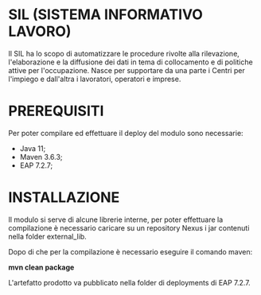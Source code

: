 # SIL (SISTEMA INFORMATIVO LAVORO)
Il SIL ha lo scopo di automatizzare le procedure rivolte alla rilevazione, l'elaborazione e la diffusione dei dati in tema di collocamento 
e di politiche attive per l'occupazione. 
Nasce per supportare da una parte i Centri per l'impiego e dall'altra i lavoratori, operatori e imprese.


# PREREQUISITI
Per poter compilare ed effettuare il deploy del modulo sono necessarie:
- Java 11;
- Maven 3.6.3;
- EAP 7.2.7;


# INSTALLAZIONE
Il modulo si serve di alcune librerie interne, per poter effettuare la compilazione è necessario caricare su un repository Nexus i jar contenuti nella folder external_lib.

Dopo di che per la compilazione è necessario eseguire il comando maven: 

**mvn clean package**

L'artefatto prodotto va pubblicato nella folder di deployments di EAP 7.2.7.
